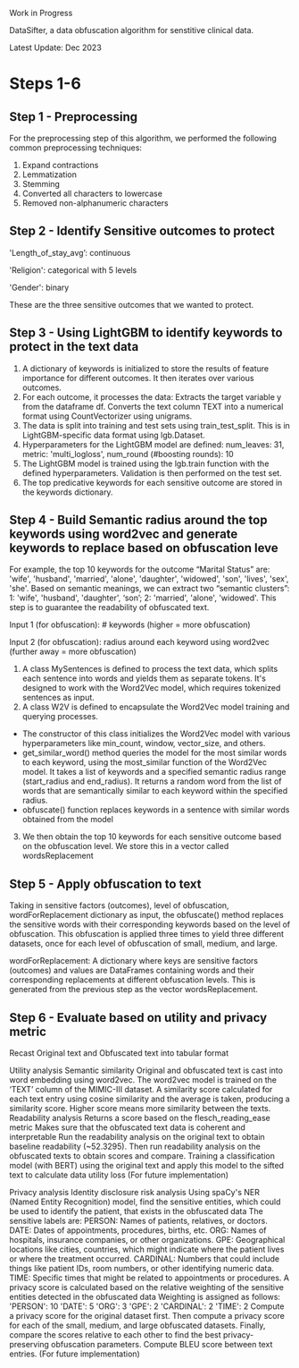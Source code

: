 Work in Progress

DataSifter, a data obfuscation algorithm for senstitive clinical data. 

Latest Update: Dec 2023

# Steps 1-6


## Step 1 - Preprocessing

For the preprocessing step of this algorithm, we performed the following common preprocessing techniques:

1. Expand contractions
2. Lemmatization
3. Stemming
4. Converted all characters to lowercase
5. Removed non-alphanumeric characters




## Step 2 - Identify Sensitive outcomes to protect

'Length_of_stay_avg’: continuous

'Religion': categorical with 5 levels

'Gender': binary

These are the three sensitive outcomes that we wanted to protect.



## Step 3 - Using LightGBM to identify keywords to protect in the text data

1. A dictionary of keywords is initialized to store the results of feature importance for different outcomes. It then iterates over various outcomes.
2. For each outcome, it processes the data: Extracts the target variable y from the dataframe df. Converts the text column TEXT into a numerical format using CountVectorizer using unigrams.
3. The data is split into training and test sets using train_test_split. This is in LightGBM-specific data format using lgb.Dataset.
4. Hyperparameters for the LightGBM model are defined: num_leaves: 31, metric: 'multi_logloss', num_round (#boosting rounds): 10
5. The LightGBM model is trained using the lgb.train function with the defined hyperparameters. Validation is then performed on the test set.
6. The top predicative keywords for each sensitive outcome are stored in the keywords dictionary.



## Step 4 - Build Semantic radius around the top keywords using word2vec and generate keywords to replace based on obfuscation leve

For example, the top 10 keywords for the outcome “Marital Status” are: 'wife', 'husband', 'married', 'alone', 'daughter', 'widowed', 'son', 'lives', 'sex', 'she'. Based on semantic meanings, we can extract two “semantic clusters”: 1: 'wife', 'husband', 'daughter', ‘son’; 2: 'married', 'alone', 'widowed'. This step is to guarantee the readability of obfuscated text.

Input 1 (for obfuscation): # keywords (higher = more obfuscation)

Input 2  (for obfuscation): radius around each keyword using word2vec (further away = more obfuscation) 

1. A class MySentences is defined to process the text data, which splits each sentence into words and yields them as separate tokens. It's designed to work with the Word2Vec model, which requires tokenized sentences as input.
2. A class W2V is defined to encapsulate the Word2Vec model training and querying processes.
- The constructor of this class initializes the Word2Vec model with various hyperparameters like min_count, window, vector_size, and others.
- get_similar_word() method queries the model for the most similar words to each keyword, using the most_similar function of the Word2Vec model. It takes a list of keywords and a specified semantic radius range (start_radius and end_radius). It returns a random word from the list of words that are semantically similar to each keyword within the specified radius.
- obfuscate() function replaces keywords in a sentence with similar words obtained from the model
3. We then obtain the top 10 keywords for each sensitive outcome based on the obfuscation level. We store this in a vector called wordsReplacement


## Step 5 - Apply obfuscation to text
Taking in sensitive factors (outcomes), level of obfuscation, wordForReplacement dictionary as input, the obfuscate() method replaces the sensitive words with their corresponding keywords based on the level of obfuscation. This obfuscation is applied three times to yield three different datasets, once for each level of obfuscation of small, medium, and large.

wordForReplacement: A dictionary where keys are sensitive factors (outcomes) and values are DataFrames containing words and their corresponding replacements at different obfuscation levels. This is generated from the previous step as the vector wordsReplacement.


## Step 6 - Evaluate based on utility and privacy metric
Recast Original text and Obfuscated text into tabular format

Utility analysis
Semantic similarity
Original and obfuscated text is cast into word embedding using word2vec. The word2vec model is trained on the ‘TEXT’ column of the MIMIC-III dataset. 
A similarity score calculated for each text entry using cosine similarity and the average is taken, producing a similarity score. Higher score means more similarity between the texts.
Readability analysis
Returns a score based on the flesch_reading_ease metric
Makes sure that the obfuscated text data is coherent and interpretable
Run the readability analysis on the original text to obtain baseline readability (~52.3295). Then run readability analysis on the obfuscated texts to obtain scores and compare.
Training a classification model (with BERT) using the original text and apply this model to the sifted text to calculate data utility loss (For future implementation)

Privacy analysis
Identity disclosure risk analysis
Using spaCy's NER (Named Entity Recognition) model, find the sensitive entities, which could be used to identify the patient, that exists in the obfuscated data
The sensitive labels are: 
PERSON: Names of patients, relatives, or doctors.
DATE: Dates of appointments, procedures, births, etc.
ORG: Names of hospitals, insurance companies, or other organizations.
GPE: Geographical locations like cities, countries, which might indicate where the patient lives or where the treatment occurred.
CARDINAL: Numbers that could include things like patient IDs, room numbers, or other identifying numeric data.
TIME: Specific times that might be related to appointments or procedures.
A privacy score is calculated based on the relative weighting of the sensitive entities detected in the obfuscated data
Weighting is assigned as follows:
'PERSON': 10
'DATE': 5
'ORG': 3
'GPE': 2
'CARDINAL': 2
'TIME': 2
Compute a privacy score for the original dataset first. Then compute a privacy score for each of the small, medium, and large obfuscated datasets. Finally, compare the scores relative to each other to find the best privacy-preserving obfuscation parameters.
Compute BLEU score between text entries. (For future implementation)
